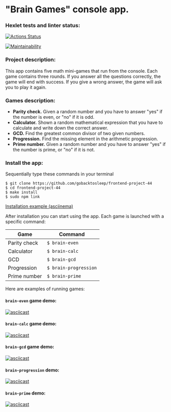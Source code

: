 # "Brain Games" console app.

### Hexlet tests and linter status:
[![Actions Status](https://github.com/gobacktosleep/frontend-project-44/workflows/hexlet-check/badge.svg)](https://github.com/gobacktosleep/frontend-project-44/actions)

[![Maintainability](https://api.codeclimate.com/v1/badges/6b0520f1cf7a5b00e6c3/maintainability)](https://codeclimate.com/github/gobacktosleep/frontend-project-44/maintainability)

### Project description:
This app contains five math mini-games that run from the console. Each game contains three rounds. If you answer all the questions correctly, the game will end with success. If you give a wrong answer, the game will ask you to play it again.

### Games description:
- **Parity check.** Given a random number and you have to answer "yes" if the number is even, or "no" if it is odd.
- **Calculator.** Shown a random mathematical expression that you have to calculate and write down the correct answer.
- **GCD.** Find the greatest common divisor of two given numbers.
- **Progression.** Find the missing element in the arithmetic progression.
- **Prime number.** Given a random number and you have to answer "yes" if the number is prime, or "no" if it is not. 

### Install the app:
Sequentially type these commands in your terminal
```
$ git clone https://github.com/gobacktosleep/frontend-project-44
$ cd frontend-project-44
$ make install
$ sudo npm link
```
[Installation example (asciinema)](https://asciinema.org/a/5Wfr8wGzyUtKEeJECvbH6g0NC)

After installation you can start using the app. 
Each game is launched with a specific command: 

| Game         | Command               |
| -----------  | -----------           |
| Parity check | `$ brain-even`        |
| Calculator   | `$ brain-calc`        |
| GCD          | `$ brain-gcd`         |
| Progression  | `$ brain-progression` |
| Prime number | `$ brain-prime`       |

Here are examples of running games:
#### `brain-even` game demo:
[![asciicast](https://asciinema.org/a/viFZFi362EYoeYXF8sqknUD1Q.svg)](https://asciinema.org/a/viFZFi362EYoeYXF8sqknUD1Q)

#### `brain-calc` game demo:
[![asciicast](https://asciinema.org/a/o1uMtK0mKXMrEzKkFLqWAjrWR.svg)](https://asciinema.org/a/o1uMtK0mKXMrEzKkFLqWAjrWR)

#### `brain-gcd` game demo:
[![asciicast](https://asciinema.org/a/NhbFudris3p4LUxsFVtPH6g72.svg)](https://asciinema.org/a/NhbFudris3p4LUxsFVtPH6g72)

#### `brain-progression` demo:
[![asciicast](https://asciinema.org/a/cC8Lew3NaYLPWlLRgyOIqT9lL.svg)](https://asciinema.org/a/cC8Lew3NaYLPWlLRgyOIqT9lL)

#### `brain-prime` demo:
[![asciicast](https://asciinema.org/a/q7ekFs3H5gfpb8aWMfGATWp82.svg)](https://asciinema.org/a/q7ekFs3H5gfpb8aWMfGATWp82)